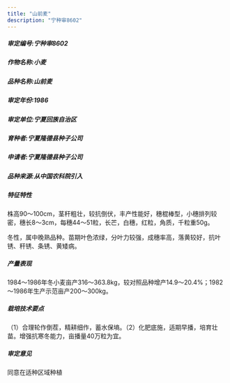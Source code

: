 ```yaml
---
title: "山前麦"
description: "宁种审8602"
---
```

##### 审定编号:宁种审8602

##### 作物名称:小麦

##### 品种名称:山前麦

##### 审定年份:1986

##### 审定单位:宁夏回族自治区

##### 育种者:宁夏隆德县种子公司

##### 申请者:宁夏隆德县种子公司

##### 品种来源:从中国农科院引入

##### 特征特性
株高90～100cm，茎秆粗壮，较抗倒伏，丰产性能好，穗棍棒型，小穗排列较密，穗长8～3cm，每穗44～51粒，长芒，白穗，红粒，角质，千粒重50g。
冬性，属中晚熟品种。苗期叶色浓绿，分叶力较强，成穗率高，落黄较好，抗叶锈、秆锈、条锈、黄矮病。


##### 产量表现
1984～1986年冬小麦亩产316～363.8kg，较对照品种增产14.9～20.4%；1982～1986年生产示范亩产200～300kg。

##### 栽培技术要点
（1）合理轮作倒茬，精耕细作，蓄水保墒。（2）化肥底施，适期早播，培育壮苗。增强抗寒冬能力，亩播量40万粒为宜。

##### 审定意见
同意在适种区域种植
